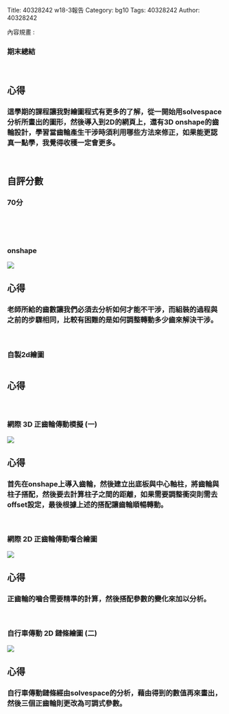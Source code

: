 Title: 40328242 w18-3報告 
Category: bg10
Tags: 40328242 
Author: 40328242 

內容規畫 :
<!-- PELICAN_END_SUMMARY -->
<h3>期末總結</h3>
<br/>
<h2>心得</h2>
<h3>這學期的課程讓我對繪圖程式有更多的了解，從一開始用solvespace分析所畫出的圖形，然後導入到2D的網頁上，還有3D onshape的齒輪設計，學習當齒輪產生干涉時須利用哪些方法來修正，如果能更認真一點學，我覺得收穫一定會更多。</h3>
<br/>
<h2>自評分數</h2>
<h3>70分</h3>
<br/>
<br/>
<br/>
<h3>onshape</h3>
<img src="http://i.imgur.com/XN9jlNa.png">
<br/>
<h2>心得</h2>
<h3>老師所給的齒數讓我們必須去分析如何才能不干涉，而組裝的過程與之前的步驟相同，比較有困難的是如何調整轉動多少齒來解決干涉。</h3>
<br/>
<h3>自製2d繪圖</h3>
<img src="">
<br/>
<h2>心得</h2>
<h3></h3>
<br/>
<h3>網際 3D 正齒輪傳動模擬 (一)</h3>
<img src="http://i.imgur.com/yFrXf93.png">
<br/>
<h2>心得</h2>
<h3>首先在onshape上導入齒輪，然後建立出底板與中心軸柱，將齒輪與柱子搭配，然後要去計算柱子之間的距離，如果需要調整衝突則需去offset設定，最後根據上述的搭配讓齒輪順暢轉動。</h3>
<br/>
<h3>網際 2D 正齒輪傳動囓合繪圖</h3>
<img src="http://i.imgur.com/aBB6lVO.png">
<br/>
<h2>心得</h2>
<h3>正齒輪的嚙合需要精準的計算，然後搭配參數的變化來加以分析。</h3>
<br/>
<h3>自行車傳動 2D 鏈條繪圖 (二)</h3>
<img src="http://i.imgur.com/jeSOBDg.png">
<br/>
<h2>心得</h2>
<h3>自行車傳動鏈條經由solvespace的分析，藉由得到的數值再來畫出，然後三個正齒輪則更改為可調式參數。</h3>
<br/>